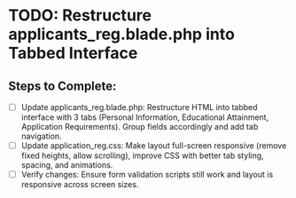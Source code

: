 # TODO: Restructure applicants_reg.blade.php into Tabbed Interface

## Steps to Complete:
- [ ] Update applicants_reg.blade.php: Restructure HTML into tabbed interface with 3 tabs (Personal Information, Educational Attainment, Application Requirements). Group fields accordingly and add tab navigation.
- [ ] Update application_reg.css: Make layout full-screen responsive (remove fixed heights, allow scrolling), improve CSS with better tab styling, spacing, and animations.
- [ ] Verify changes: Ensure form validation scripts still work and layout is responsive across screen sizes.
